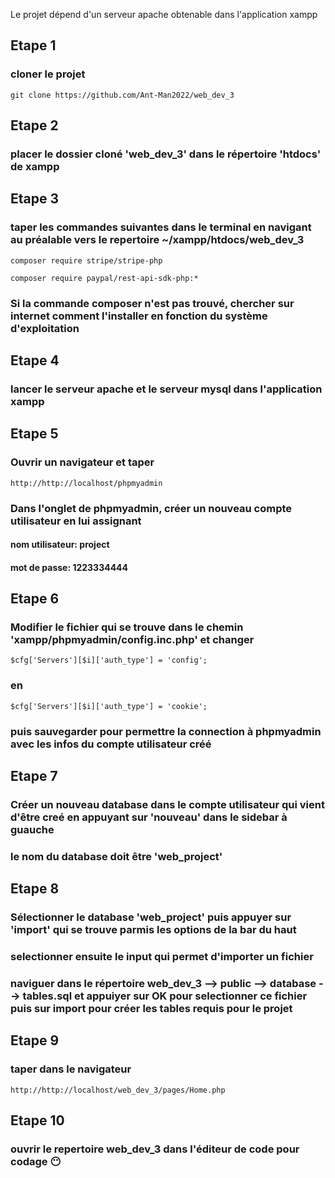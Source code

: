 Le projet dépend d'un serveur apache obtenable dans l'application xampp
## Etape 1
### cloner le projet
    git clone https://github.com/Ant-Man2022/web_dev_3
## Etape 2
### placer le dossier cloné 'web_dev_3' dans le répertoire 'htdocs' de xampp
## Etape 3
### taper les commandes suivantes dans le terminal en navigant au préalable vers le repertoire ~/xampp/htdocs/web_dev_3
    composer require stripe/stripe-php
    
    composer require paypal/rest-api-sdk-php:*

### Si la commande composer n'est pas trouvé, chercher sur internet comment l'installer en fonction du système d'exploitation
## Etape 4
### lancer le serveur apache et le serveur mysql dans l'application xampp
## Etape 5
### Ouvrir un navigateur et taper 
    http://http://localhost/phpmyadmin
### Dans l'onglet de phpmyadmin, créer un nouveau compte utilisateur en lui assignant
#### nom utilisateur: project
#### mot de passe: 1223334444

## Etape 6
### Modifier le fichier qui se trouve dans le chemin 'xampp/phpmyadmin/config.inc.php' et changer
    $cfg['Servers'][$i]['auth_type'] = 'config';
### en
    $cfg['Servers'][$i]['auth_type'] = 'cookie';
### puis sauvegarder pour permettre la connection à phpmyadmin avec les infos du compte utilisateur créé

## Etape 7
### Créer un nouveau database dans le compte utilisateur qui vient d'être creé en appuyant sur 'nouveau' dans le sidebar à guauche
### le nom du database doit être 'web_project'

## Etape 8
### Sélectionner le database 'web_project' puis appuyer sur 'import' qui se trouve parmis les options de la bar du haut
### selectionner ensuite le input qui permet d'importer un fichier
### naviguer dans le répertoire web_dev_3 --> public --> database --> tables.sql et appuiyer sur OK pour selectionner ce fichier puis sur import pour créer les tables requis pour le projet

## Etape 9
### taper dans le navigateur
    http://http://localhost/web_dev_3/pages/Home.php

## Etape 10
### ouvrir le repertoire web_dev_3 dans l'éditeur de code pour codage 😶️
